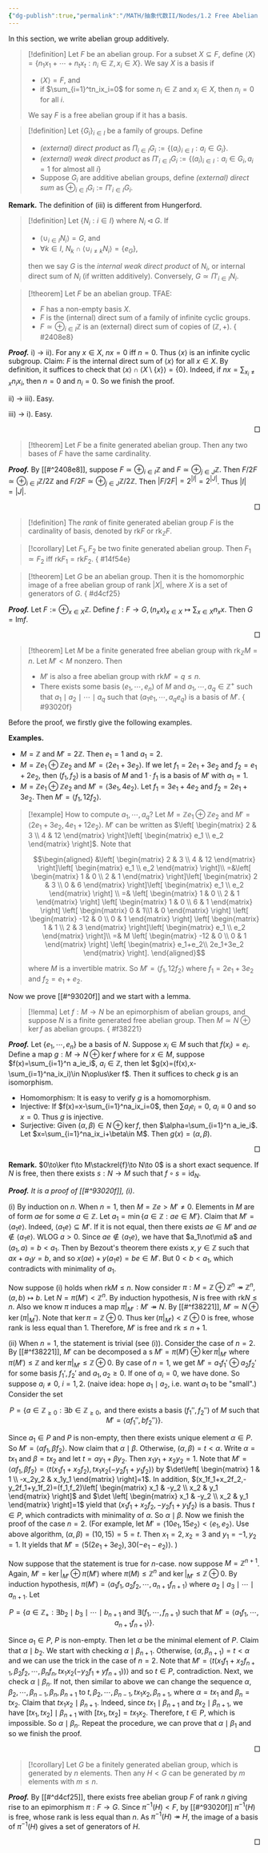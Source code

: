 ```yaml
---
{"dg-publish":true,"permalink":"/MATH/抽象代数II/Nodes/1.2 Free Abelian Group/","dgPassFrontmatter":true}
---
```



In this section, we write abelian group additively.

> [!definition]
> Let $F$ be an abelian group. For a subset $X\subseteq F$, define $\left\langle X\right\rangle=\{n_1x_1+\cdots+n_tx_t:n_i\in \mathbb{Z},x_i\in X\}$. We say $X$ is a basis if
> - $\left\langle X\right\rangle=F$, and
> - if $\sum_{i=1}^tn_ix_i=0$ for some $n_i\in \mathbb{Z}$ and $x_i\in X$, then $n_i=0$ for all $i$.
>   
> We say $F$ is a free abelian group if it has a basis.

> [!definition]
> Let $\{G_i\}_{i\in I}$ be a family of groups. Define
> - *(external) direct product* as $\Pi_{i\in I}G_i:=\{(a_i)_{i\in I}:a_i\in G_i\}$.
> - *(external) weak direct product* as $\Pi'_{i\in I}G_i:=\{(a_i)_{i\in I}:a_i\in G_i,a_i=1\mbox{ for almost all }i\}$
> - Suppose $G_i$ are additive abelian groups, define *(external) direct sum* as $\oplus_{i\in I}G_i:=\Pi'_{i\in I}G_i$.

**Remark.** The definition of (iii) is different from Hungerford.

> [!definition]
> Let $\{N_i:i\in I\}$ where $N_i\lhd G$. If
> - $\left\langle \cup_{i\in I}N_i\right\rangle=G$, and 
> - $\forall k\in I$, $N_k\cap\left\langle \cup_{i\neq k}N_i\right\rangle=\{e_G\}$,
> 
> then we say $G$ is the *internal weak direct product* of $N_i$, or internal direct sum of $N_i$ (if written additively). Conversely, $G\simeq\Pi'_{i\in I}N_i$.


> [!theorem]
> Let $F$ be an abelian group. TFAE:
> - $F$ has a non-empty basis $X$.
> - $F$ is the (internal) direct sum of a family of infinite cyclic groups.
> - $F\simeq\oplus_{i\in I}\mathbb{Z}$ is an (external) direct sum of copies of $(\mathbb{Z},+)$.
{ #2408e8}


**_Proof._**
i) -> ii). For any $x\in X$, $nx=0$ iff $n=0$. Thus $\left\langle x\right\rangle$ is an infinite cyclic subgroup. Claim: $F$ is the internal direct sum of $\left\langle x\right\rangle$ for all $x\in X$. By definition, it suffices to check that $\left\langle x\right\rangle\cap\left\langle X\setminus\{x\}\right\rangle=\{0\}$. Indeed, if $nx=\sum_{x_i\neq x} n_ix_i$, then $n=0$ and $n_i=0$. So we finish the proof.

ii) -> iii). Easy.

iii) -> i). Easy.
<p align="right">□</p>

> [!theorem]
> Let $F$ be a finite generated abelian group. Then any two bases of $F$ have the same cardinality.

**_Proof._**
By [[#^2408e8]], suppose $F\simeq\oplus_{i\in I}\mathbb{Z}$ and $F\simeq\oplus_{j\in J}\mathbb{Z}$. Then $F/2F\simeq\oplus_{i\in I}\mathbb{Z}/2\mathbb{Z}$ and $F/2F\simeq\oplus_{j\in J}\mathbb{Z}/2\mathbb{Z}$. Then $|F/2F|=2^{|I|}=2^{|J|}$. Thus $|I|=|J|$.
<p align="right">□</p>

> [!definition]
> The *rank* of finite generated abelian group $F$ is the cardinality of basis, denoted by $\mathrm{rk}F$ or $\mathrm{rk}_\mathbb{Z}F$.

> [!corollary]
> Let $F_1,F_2$ be two finite generated abelian group. Then $F_1\simeq F_2$ iff $\mathrm{rk}F_1=\mathrm{rk}F_2$.
{ #14f54e}


> [!theorem]
> Let $G$ be an abelian group. Then it is the homomorphic image of a free abelian group of rank $|X|$, where $X$ is a set of generators of $G$.
{ #d4cf25}


**_Proof._**
Let $F:=\oplus_{x\in X}\mathbb{Z}$. Define $f:F\to G,(n_xx)_{x\in X}\mapsto \sum_{x\in X}n_xx$. Then $G=\mathrm{Im} f$.
<p align="right">□</p>

> [!theorem]
> Let $M$ be a finite generated free abelian group with $\mathrm{rk}_\mathbb{Z} M=n$. Let $M'<M$ nonzero. Then
> - $M'$ is also a free abelian group with $\mathrm{rk} M'=q\leqslant n$.
> - There exists some basis $(e_1,\cdots,e_n)$ of $M$ and $a_1,\cdots,a_q\in \mathbb{Z}^+$ such that $a_1\mid a_2\mid\cdots\mid a_q$ such that $(a_1e_1,\cdots,a_qe_q)$ is a basis of $M'$.
{ #93020f}


Before the proof, we firstly give the following examples.

**Examples.** 
- $M=\mathbb{Z}$ and $M'=2\mathbb{Z}$. Then $e_1=1$ and $a_1=2$.
- $M=\mathbb{Z}e_1\oplus \mathbb{Z}e_2$ and $M'=\left\langle 2e_1+3e_2\right\rangle$. If we let $f_1=2e_1+3e_2$ and $f_2=e_1+2e_2$, then $(f_1,f_2)$ is a basis of $M$ and $1\cdot f_1$ is a basis of $M'$ with $a_1=1$.
- $M=\mathbb{Z}{e_1}\oplus\mathbb{Z}e_2$ and $M'=\left\langle 3e_1,4e_2\right\rangle$. Let $f_1=3e_1+4e_2$ and $f_2=2e_1+3e_2$. Then $M'=\left\langle f_1,12f_2\right\rangle$.

> [!example] How to compute $a_1,\cdots,a_q$?
> Let $M=\mathbb{Z}{e_1}\oplus\mathbb{Z}e_2$ and $M'=\left\langle 2e_1+3e_2,4e_1+12e_2\right\rangle$. $M'$ can be written as $\left[ \begin{matrix} 2 & 3 \\ 4 & 12  \end{matrix} \right]\left[ \begin{matrix} e_1  \\ e_2  \end{matrix} \right]$. Note that
> 
> $$\begin{aligned}
> &\left[ \begin{matrix} 2 & 3 \\ 4 & 12  \end{matrix} \right]\left[ \begin{matrix} e_1  \\ e_2  \end{matrix} \right]\\
> =&\left[ \begin{matrix} 1 & 0 \\ 2 & 1  \end{matrix} \right]\left[ \begin{matrix} 2 & 3 \\ 0 & 6  \end{matrix} \right]\left[ \begin{matrix} e_1 \\ e_2  \end{matrix} \right] \\
> =& \left[ \begin{matrix} 1 & 0 \\ 2 & 1  \end{matrix} \right] \left[ \begin{matrix} 1 & 0 \\ 6 & 1  \end{matrix} \right] \left[ \begin{matrix} 0 & 1\\1 & 0  \end{matrix} \right] \left[ \begin{matrix} -12 & 0 \\ 0 & 1  \end{matrix} \right] \left[ \begin{matrix} 1 & 1 \\ 2 & 3  \end{matrix} \right]\left[ \begin{matrix} e_1 \\ e_2 \end{matrix} \right]\\
> =& M \left[ \begin{matrix} -12 & 0 \\ 0 & 1  \end{matrix} \right] \left[ \begin{matrix} e_1+e_2\\ 2e_1+3e_2  \end{matrix} \right].
> \end{aligned}$$
> 
> where $M$ is a invertible matrix. So $M'=\left\langle f_1,12 f_2\right\rangle$ where $f_1=2e_1+3e_2$ and $f_2=e_1+e_2$. 

Now we prove [[#^93020f]] and we start with a lemma.

> [!lemma]
> Let $f:M\to N$ be an epimorphism of abelian groups, and suppose $N$ is a finite generated free abelian group. Then $M\simeq N\oplus \ker f$ as abelian groups.
{ #f38221}


**_Proof._**
Let $\{e_1,\cdots,e_n\}$ be a basis of $N$. Suppose $x_i\in M$ such that $f(x_i)=e_i$. Define a map $g:M\to N\oplus\ker f$ where for $x\in M$, suppose $f(x)=\sum_{i=1}^n a_ie_i$, $a_i\in \mathbb{Z}$, then let $g(x)=(f(x),x-\sum_{i=1}^na_ix_i)\in N\oplus\ker f$. Then it suffices to check $g$ is an isomorphism.

- Homomorphism: It is easy to verify $g$ is a homomorphism. 
- Injective: If $f(x)=x-\sum_{i=1}^na_ix_i=0$, then $\sum a_ie_i=0$, $a_i\equiv 0$ and so $x=0$. Thus $g$ is injective.
- Surjective: Given $(\alpha, \beta)\in N\oplus\ker f$, then $\alpha=\sum_{i=1}^n a_ie_i$. Let $x=\sum_{i=1}^na_ix_i+\beta\in M$. Then $g(x)=(\alpha,\beta)$.
<p align="right">□</p>

**Remark.** $0\to\ker f\to M\stackrel{f}\to N\to 0$ is a short exact sequence. If $N$ is free, then there exists $s:N\to M$ such that $f\circ s=\mathrm{id}_N$.

**_Proof._** *It is a proof of [[#^93020f]], (i)*. 

(i) By induction on $n$. When $n=1$, then $M=\mathbb{Z}e>M'\neq 0$. Elements in $M$ are of form $ae$ for some $a\in \mathbb{Z}$. Let $a_1=\min\{a\in \mathbb{Z}:ae\in M'\}$. Claim that $M'=\left\langle a_1e\right\rangle$. Indeed, $\left\langle a_1e\right\rangle\subseteq M'$. If it is not equal, then there exists $ae\in M'$ and $ae\notin\left\langle a_1e\right\rangle$. WLOG $a>0$. Since $ae\notin\left\langle a_1e\right\rangle$, we have that $a_1\not\mid a$ and $(a_1,a)=b<a_1$. Then by Bezout's theorem there exists $x,y\in \mathbb{Z}$ such that $ax+a_1y=b$, and so $x(ae)+y(a_1e)=be\in M'$. But $0<b<a_1$, which contradicts with minimality of $a_1$.

Now suppose (i) holds when $\mathrm{rk} M\leqslant n$. Now consider $\pi:M=\mathbb{Z}\oplus \mathbb{Z}^n\twoheadrightarrow \mathbb{Z}^n,(a,b)\mapsto b$. Let $N=\pi(M')<\mathbb{Z}^n$. By induction hypothesis, $N$ is free with $\mathrm{rk}N\leqslant n$. Also we know $\pi$ induces a map $\pi|_{M'}:M'\twoheadrightarrow N$. By [[#^f38221]], $M'\simeq N\oplus\ker(\pi|_M')$. Note that $\ker\pi=\mathbb{Z}\oplus 0$. Thus $\ker(\pi|_{M'})<\mathbb{Z}\oplus 0$ is free, whose rank is less equal than $1$. Therefore, $M'$ is free and $\mathrm{rk}\leqslant n+1$. 

(ii) When $n=1$, the statement is trivial (see (i)). Consider the case of $n=2$. By [[#^f38221]], $M'$ can be decomposed a s $M'=\pi(M')\oplus\ker\pi|_{M'}$ where $\pi(M')\leqslant \mathbb{Z}$ and $\ker\pi|_{M'}\leqslant \mathbb{Z}\oplus 0$. By case of $n=1$, we get $M'=a_1f_1'\oplus a_2f_2'$ for some basis $f_1',f_2'$ and $a_1,a_2\geqslant 0$. If one of $a_i=0$, we have done. So suppose $a_i\neq 0$, $i=1,2$. (naive idea: hope $a_1\mid a_2$, i.e. want $a_1$ to be "small".) Consider the set 

$$P=\{a\in \mathbb{Z}_{\geqslant 0}:\exists b\in \mathbb{Z}_{\geqslant 0},\mbox{ and there exists a basis } (f_1'',f_2'') \mbox{ of }M\mbox{ such that }M'=\left\langle af_1'',bf_2''\right\rangle\}.$$

Since $a_1\in P$ and $P$ is non-empty, then there exists unique element $\alpha\in P$. So $M'=\left\langle \alpha f_1,\beta f_2\right\rangle$. Now claim that $\alpha\mid\beta$. Otherwise, $(\alpha,\beta)=t<\alpha$. Write $\alpha=tx_1$ and $\beta=tx_2$ and let $t=\alpha y_1+\beta y_2$. Then $x_1y_1+x_2y_2=1$. Note that $M'=\left\langle \alpha f_1,\beta f_2\right\rangle=\left\langle t(x_1f_1+x_2f_2),tx_1x_2(-y_2f_1+y_1f_2)\right\rangle$ by $\det\left[ \begin{matrix} 1 & 1 \\ -x_2y_2 & x_1y_1  \end{matrix} \right]=1$. In addition, $(x_1f_1+x_2f_2,-y_2f_1+y_1f_2)=(f_1,f_2)\left[ \begin{matrix} x_1 & -y_2 \\ x_2 & y_1 \end{matrix} \right]$ and $\det \left[ \begin{matrix} x_1 & -y_2 \\ x_2 & y_1 \end{matrix} \right]=1$ yield that $(x_1f_1+x_2f_2,-y_2f_1+y_1f_2)$ is a basis. Thus $t\in P$, which contradicts with minimality of $\alpha$. So $\alpha\mid\beta$. Now we finish the proof of the case $n=2$. (For example, let $M'=\left\langle 10e_1,15e_2\right\rangle<\left\langle e_1,e_2\right\rangle$. Use above algorithm, $(\alpha, \beta)=(10,15)=5=t$. Then $x_1=2,x_2=3$ and $y_1=-1,y_2=1$. It yields that $M'=\left\langle 5(2e_1+3e_2),30(-e_1-e_2)\right\rangle$. )

Now suppose that the statement is true for $n$-case. now suppose $M=\mathbb{Z}^{n+1}$. Again, $M'=\ker|_{M'}\oplus\pi(M')$ where $\pi(M)\leqslant \mathbb{Z}^n$ and $\ker|_{M'}\leqslant \mathbb{Z}\oplus 0$. By induction hypothesis, $\pi(M')=\left\langle a_1f_1,a_2f_2,\cdots,a_{n+1}f_{n+1}\right\rangle$ where $a_2\mid a_3\mid\cdots\mid a_{n+1}$. Let

$$P=\{a\in \mathbb{Z}_+:\exists b_2\mid b_3\mid\cdots\mid b_{n+1}\mbox{ and }\exists(f_1,\cdots,f_{n+1})\mbox{ such that }M'=\left\langle a_1f_1,\cdots,a_{n+1}f_{n+1}\right\rangle \}.$$

Since $a_1\in P$, $P$ is non-empty. Then let $\alpha$ be the minimal element of $P$. Claim that $\alpha\mid b_2$. We start with checking $\alpha\mid\beta_{n+1}$. Otherwise, $(\alpha,\beta_{n+1})=t<\alpha$ and we can use the trick in the case of $n=2$. Note that $M'=\left\langle t(x_1f_1+x_2f_{n+1},\beta_2f_2,\cdots,\beta_nf_n,tx_1x_2(-y_2f_1+yf_{n+1}))\right\rangle$ and so $t\in P$, contradiction. Next, we check $\alpha\mid \beta_n$. If not, then similar to above we can change the sequence $\alpha,\beta_2,\cdots,\beta_{n-1},\beta_n,\beta_{n+1}$ to $t,\beta_2,\cdots,\beta_{n-1},tx_1x_2,\beta_{n+1}$, where $\alpha=tx_1$ and $\beta_n=tx_2$. Claim that $tx_1x_2\mid\beta_{n+1}$. Indeed, since $tx_1\mid\beta_{n+1}$ and $tx_2\mid\beta_{n+1}$, we have $[tx_1,tx_2]\mid \beta_{n+1}$ with $[tx_1,tx_2]=tx_1x_2$. Therefore, $t\in P$, which is impossible. So $\alpha\mid\beta_n$. Repeat the procedure, we can prove that $\alpha\mid\beta_1$ and so we finish the proof.
<p align="right">□</p>


> [!corollary]
> Let $G$ be a finitely generated abelian group, which is generated by $n$ elements. Then any $H<G$ can be generated by $m$ elements with $m\leqslant n$.

**_Proof._**
By [[#^d4cf25]], there exists free abelian group $F$ of rank $n$ giving rise to an epimorphism $\pi:F\to G$. Since $\pi^{-1}(H)<F$, by [[#^93020f]] $\pi^{-1}(H)$ is free, whose rank is less equal than $n$. As $\pi^{-1}(H)\twoheadrightarrow H$, the image of a basis of $\pi^{-1}(H)$ gives a set of generators of $H$.
<p align="right">□</p>

